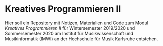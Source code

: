 # Kreatives Programmieren II

Hier soll ein Repository mit Notizen, Materialien und Code zum Modul *Kreatives Programmieren II* für Wintersemester 2019/2020 und Sommersemester 2020 am Institut für Musikwissenschaft und Musikinformatik (IMWI) an der Hochschule für Musik Karlsruhe entstehen.